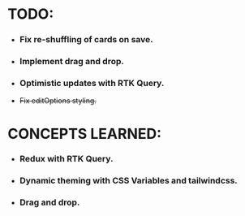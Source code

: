 # TODO:

- ### Fix re-shuffling of cards on save.
- ### Implement drag and drop.
- ### Optimistic updates with RTK Query.
- ~~Fix editOptions styling.~~


# CONCEPTS LEARNED:

- ### Redux with RTK Query.
- ### Dynamic theming with CSS Variables and tailwindcss.
- ### Drag and drop.
